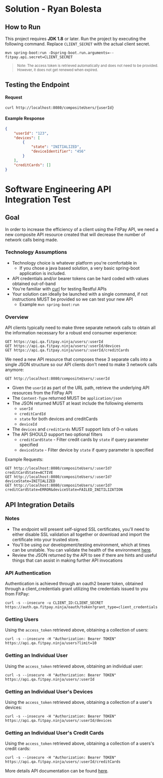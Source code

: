 # Solution - Ryan Bolesta

## How to Run

This project requires **JDK 1.8** or later. Run the project by executing the following command. Replace `CLIENT_SECRET` with the actual client secret.
```$xslt
mvn spring-boot:run -Dspring-boot.run.arguments=--fitpay.api.secret=CLIENT_SECRET 
```
> <sub> Note: The access token is retrieved automatically and does not need to be provided. However, it does not get renewed when expired. </sub>

## Testing the Endpoint

#### Request
```
curl http://localhost:8080/compositeUsers/{userId}
```

#### Example Response
```json
{
    "userId": "123",
    "devices": [
        {
            "state": "INITIALIZED",
            "deviceIdentifier": "456"
        }
    ],
    "creditCards": []
}
```



# Software Engineering API Integration Test

## Goal

In order to increase the efficiency of a client using the FitPay API, we need a new composite
API resource created that will decrease the number of network calls being made.

### Technology Assumptions
* Technology choice is whatever platform you're comfortable in
  * If you chose a java based solution, a very basic spring-boot application is included.
* API credentials and/or bearer tokens can be hard coded with values obtained out-of-band
* You're familiar with [curl](https://curl.haxx.se) for testing Restful APIs
* Your solution can ideally be launched with a single command, if not instructions MUST be provided so we can test your new API
  * Example `mvn spring-boot:run`

### Overview

API clients typically need to make three separate network calls to obtain all the information necessary for a robust end consumer experience:

```
GET https://api.qa.fitpay.ninja/users/:userId
GET https://api.qa.fitpay.ninja/users/:userId/devices
GET https://api.qa.fitpay.ninja/users/:userId/creditCards
```

We need a new API resource that composes these 3 separate calls into a single JSON structure so our API clients don't need to make 3 network calls anymore:

```
GET http://localhost:8080/compositeUsers/:userId
```

* Given the `userId` as part of the URL path, retrieve the underlying API resources from the FitPay API
* The `Content-Type` returned MUST be `application/json`
* The JSON returned MUST at least include the following elements
  * `userId`
  * `creditCardId`
  * `state` for both devices and creditCards
  * `deviceId`
* The `devices` and `creditCards` MUST support lists of 0-n values
* The API SHOULD support two optional filters
  * `creditCardState` - Filter credit cards by `state` if query parameter specified
  * `deviceState` - Filter device by `state` if query parameter is specified

Example Requests:
```
GET http://localhost:8080/compositeUsers/:userId?creditCardState=ACTIVE
GET http://localhost:8080/compositeUsers/:userId?deviceState=INITIALIZED
GET http://localhost:8080/compositeUsers/:userId?creditCardState=ERROR&deviceState=FAILED_INITILIZATION
```

## API Integration Details

### Notes
* The endpoint will present self-signed SSL certificates, you'll need to either disable SSL validation all together or download and import the certificate into your trusted store.
* You'll be using our development/testing environment, which at times can be unstable.  You can validate the health of the environment [here](https://api.qa.fitpay.ninja/health).
* Review the JSON returned by the API to see if there are hints and useful things that can assist in making further API invocations

### API Authentication

Authentication is achieved through an oauth2 bearer token, obtained through a client_credentials grant utilizing the credentials issued to you from FitPay:

```
curl -s --insecure -u CLIENT_ID:CLIENT_SECRET https://auth.qa.fitpay.ninja/oauth/token?grant_type=client_credentials
```

### Getting Users

Using the `access_token` retrieved above, obtaining a collection of users:

```
curl -s --insecure -H "Authorization: Bearer TOKEN" https://api.qa.fitpay.ninja/users?limit=10
```

### Getting an Individual User

Using the `access_token` retrieved above, obtaining an individual user:

```
curl -s --insecure -H "Authorization: Bearer TOKEN" https://api.qa.fitpay.ninja/users/:userId
```

### Getting an Individual User's Devices

Using the `access_token` retrieved above, obtaining a collection of a user's devices:

```
curl -s --insecure -H "Authorization: Bearer TOKEN" https://api.qa.fitpay.ninja/users/:userId/devices
```

### Getting an Individual User's Credit Cards

Using the `access_token` retrieved above, obtaining a collection of a users's credit cards:

```
curl -s --insecure -H "Authorization: Bearer TOKEN" https://api.qa.fitpay.ninja/users/:userId/creditCards
```

More details API documentation can be found [here](https://anypoint.mulesoft.com/apiplatform/fitpay/#/portals/organizations/fd8d2eae-7955-4ec9-b009-b03635fe994b/apis/24399/versions/25936).
